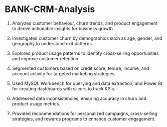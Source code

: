 # BANK-CRM-Analysis
1. Analyzed customer behaviour, churn trends, and product engagement to derive actionable insights for business growth.

2. Investigated customer churn by demographics such as age, gender, and geography to understand exit patterns.

3. Explored product usage patterns to identify cross-selling opportunities and improve customer retention.

4. Segmented customers based on credit score, tenure, income, and account activity for targeted marketing strategies.

5. Used MySQL Workbench for querying and data extraction, and Power BI for creating dashboards with slicers to track KPIs.

6. Addressed data inconsistencies, ensuring accuracy in churn and product usage metrics.

7. Provided recommendations for personalized campaigns, cross-selling strategies, and rewards programs to enhance customer engagement.
